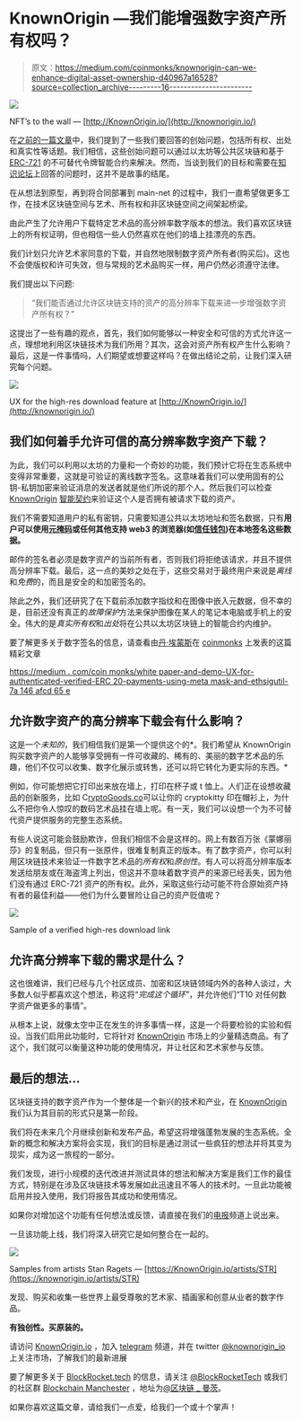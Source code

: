 # KnownOrigin —我们能增强数字资产所有权吗？

> 原文：<https://medium.com/coinmonks/knownorigin-can-we-enhance-digital-asset-ownership-d40967a16528?source=collection_archive---------16----------------------->

![](img/75599aeb97c07194adc348337b573069.png)

NFT’s to the wall — [http://KnownOrigin.io/](http://knownorigin.io/)

在[之前的一篇文章](/knownorigin/knownorigin-io-from-alpha-to-beta-7d5057107d9d)中，我们提到了一些我们要回答的创始问题，包括所有权、出处和真实性等话题。我们相信，这些创始问题可以通过以太坊等公共区块链和基于 [ERC-721](http://erc721.org/) 的不可替代令牌智能合约来解决。然而，当谈到我们的目标和需要在[知识论坛](http://knownorigin.io/)上回答的问题时，这并不是故事的结尾。

在从想法到原型，再到将合同部署到 main-net 的过程中，我们一直希望做更多工作，在技术区块链空间与艺术、所有权和非区块链空间之间架起桥梁。

由此产生了允许用户下载特定艺术品的高分辨率数字版本的想法。我们喜欢区块链上的所有权证明，但也相信一些人仍然喜欢在他们的墙上挂漂亮的东西。

我们计划只允许艺术家同意的下载，并自然地限制数字资产所有者(购买后)。这也不会使版权和许可失效，但与常规的艺术品购买一样，用户仍然必须遵守法律。

我们提出以下问题:

> “我们能否通过允许区块链支持的资产的高分辨率下载来进一步增强数字资产所有权？”

这提出了一些有趣的观点，首先，我们如何能够以一种安全和可信的方式允许这一点，理想地利用区块链技术为我们所用？其次，这会对资产所有权产生什么影响？最后，这是一件事情吗，人们期望或想要这样吗？在做出结论之前，让我们深入研究每个问题。

![](img/205b6105d6f971e1a997e33747fea05c.png)

UX for the high-res download feature at [http://KnownOrigin.io/](http://knownorigin.io/)

## 我们如何着手允许可信的高分辨率数字资产下载？

为此，我们可以利用以太坊的力量和一个奇妙的功能，我们预计它将在生态系统中变得非常重要，这就是可验证的离线数字签名。这意味着我们可以使用固有的公钥-私钥加密来验证消息的发送者就是他们所说的那个人。然后我们可以检查 [KnownOrigin](http://knownorigin.io/) [智能契约](https://etherscan.io/address/0xdde2d979e8d39bb8416eafcfc1758f3cab2c9c72)来验证这个人是否拥有被请求下载的资产。

我们不需要知道用户的私有密钥，只需要知道公共以太坊地址和签名数据，只有**用户可以使用[元掩码](https://metamask.io/)或任何其他支持 web3 的浏览器(如[信任钱包](https://trustwalletapp.com/))在本地签名这些数据。**

邮件的签名者必须是数字资产的当前所有者，否则我们将拒绝该请求，并且不提供高分辨率下载。最后，这一点的美妙之处在于，这些交易对于最终用户来说是*离线*和*免费*的，而且是安全的和加密签名的。

除此之外，我们还研究了在下载前添加数字指纹和在图像中嵌入元数据，但不幸的是，目前还没有真正的*故障保护*方法来保护图像在某人的笔记本电脑或手机上的安全。伟大的是*真实所有权*和*出处*将在公共以太坊区块链上的智能合约内维护。

要了解更多关于数字签名的信息，请查看由[丹·埃蒙斯](https://medium.com/u/779475e5c71d?source=post_page-----d40967a16528--------------------------------)在 [coinmonks](https://medium.com/coinmonks) 上发表的这篇精彩文章

[https://medium . com/coin monks/white paper-and-demo-UX-for-authenticated-verified-ERC 20-payments-using-meta mask-and-ethsigutil-7a 146 afcd 65 e](/coinmonks/whitepaper-and-demo-ux-for-authenticated-verified-erc20-payments-using-metamask-and-ethsigutil-7a146afcd65e)

## 允许数字资产的高分辨率下载会有什么影响？

这是一个*未知的*，我们相信我们是第一个提供这个的*。我们希望从 KnownOrigin 购买数字资产的人能够享受拥有一件可收藏的、稀有的、美丽的数字艺术品的乐趣，他们不仅可以收集、数字化展示或转售，还可以将它转化为更实际的东西。*

例如，你可能想把它打印出来放在墙上，打印在杯子或 t 恤上。人们正在设想收藏品的创新服务，比如 C[ryptoGoods.co](https://www.cryptogoods.co/)可以让你的 cryptokitty 印在帽衫上，为什么不把你令人惊叹的数码艺术品挂在墙上呢。有一天，我们可以设想一个为不可替代资产提供服务的完整生态系统。

有些人说这可能会鼓励欺诈，但我们相信不会是这样的。网上有数百万张《蒙娜丽莎》的复制品，但只有一张原件，很难复制真正的版本。有了数字资产，你可以利用区块链技术来验证一件数字艺术品的*所有权*和*原创性*。有人可以将高分辨率版本发送给朋友或在海盗湾上列出，但这并不意味着数字资产的来源已经丢失，因为他们没有通过 ERC-721 资产的所有权。此外，采取这些行动可能不符合原始资产持有者的最佳利益——他们为什么要冒险让自己的资产贬值呢？

![](img/c5697d245c6c093f6220422436aa20c2.png)

Sample of a verified high-res download link

## 允许高分辨率下载的需求是什么？

这也很难讲，我们已经与几个社区成员、加密和区块链领域内外的各种人谈过，大多数人似乎都喜欢这个想法，称这将“*完成这个循环”*，并允许他们“T10 对任何数字资产做更多的事情”。

从根本上说，就像太空中正在发生的许多事情一样，这是一个将要检验的实验和假设。当我们启用此功能时，它将针对 [KnownOrigin](http://knownorigin.io/) 市场上的少量精选商品。有了这个，我们就可以衡量这种功能的使用情况，并让社区和艺术家参与反馈。

## 最后的想法…

区块链支持的数字资产作为一个整体是一个新兴的技术和产业，在 [KnownOrigin](http://knownorigin.io/) 我们认为其目前的形式只是第一阶段。

我们将在未来几个月继续创新和发布产品，希望这将增强蓬勃发展的生态系统。全新的概念和解决方案将会实现，我们的目标是通过测试一些疯狂的想法并将其变为现实，成为这一旅程的一部分。

我们发现，进行小规模的迭代改进并测试具体的想法和解决方案是我们工作的最佳方式，特别是在涉及区块链技术等发展如此迅速且不等人的技术时。一旦此功能被启用并投入使用，我们将报告其成功和使用情况。

如果你对增加这个功能有任何想法或反馈，请直接在我们的[电报](https://t.me/knownorigin_io)频道上说出来。

一旦该功能上线，我们将深入研究它是如何整合在一起的。

![](img/f7c63bf0f18435c47e6e4d4092748ce5.png)

Samples from artists Stan Ragets — [https://KnownOrigin.io/artists/STR](https://knownorigin.io/artists/STR)

发现、购买和收集一些世界上最受尊敬的艺术家、插画家和创意从业者的数字作品。

**有独创性。买原装的。**

请访问 [KnownOrigin.io](http://knownorigin.io/) ，加入 [telegram](https://t.me/knownorigin_io) 频道，并在 twitter [@knownorigin_io](https://twitter.com/knownorigin_io) 上关注市场，了解我们的最新进展

要了解更多关于 [BlockRocket.tech](http://blockrocket.tech/) 的信息，请关注 [@BlockRocketTech](https://twitter.com/BlockRocketTech) 或我们的社区群 [Blockchain Manchester](http://www.blockchainmanchester.co.uk/) ，地址为[@区块链 _ 曼茨](https://twitter.com/blockchain_manc)。

如果你喜欢这篇文章，请给我们一点爱，给我们一个或十个掌声！